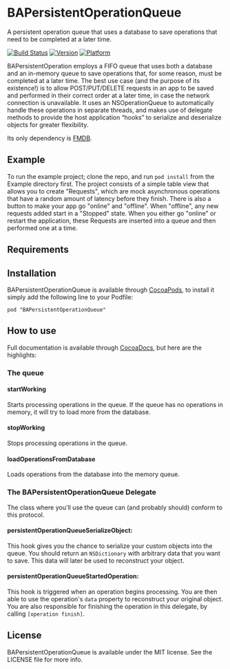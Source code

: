 # BAPersistentOperationQueue

A persistent operation queue that uses a database to save operations that need to be completed at a later time.

[![Build Status](https://travis-ci.org/inf0rmer/BAPersistentOperationQueue.svg?branch=master)](https://travis-ci.org/inf0rmer/BAPersistentOperationQueue)
[![Version](http://cocoapod-badges.herokuapp.com/v/BAPersistentOperationQueue/badge.png)](http://cocoadocs.org/docsets/BAPersistentOperationQueue)
[![Platform](http://cocoapod-badges.herokuapp.com/p/BAPersistentOperationQueue/badge.png)](http://cocoadocs.org/docsets/BAPersistentOperationQueue)

BAPersistentOperation employs a FIFO queue that uses both a database and an in-memory queue to save operations that, for some reason, must be completed at a later time. The best use case (and the purpose of its existence!) is to allow POST/PUT/DELETE requests in an app to be saved and performed in their correct order at a later time, in case the network connection is unavailable. It uses an NSOperationQueue to automatically handle these operations in separate threads, and makes use of delegate methods to provide the host application “hooks” to serialize and deserialize objects for greater flexibility.

Its only dependency is [FMDB](https://github.com/ccgus/fmdb).

## Example

To run the example project; clone the repo, and run `pod install` from the Example directory first.
The project consists of a simple table view that allows you to create "Requests", which are mock asynchronous operations that have a random amount of latency before they finish.
There is also a button to make your app go "online" and "offline". When "offline", any new requests added start in a "Stopped" state. When you either go "online" or restart the application, these Requests are inserted into a queue and then performed one at a time.

## Requirements

## Installation

BAPersistentOperationQueue is available through [CocoaPods](http://cocoapods.org), to install
it simply add the following line to your Podfile:

```
pod "BAPersistentOperationQueue"
```

## How to use

Full documentation is available through [CocoaDocs](http://cocoadocs.org/docsets/BAPersistentOperationQueue), but here are the highlights:

### The queue

#### startWorking
Starts processing operations in the queue. If the queue has no operations in memory, it will try to load more from the database.

#### stopWorking
Stops processing operations in the queue.

#### loadOperationsFromDatabase
Loads operations from the database into the memory queue.

### The BAPersistentOperationQueue Delegate
The class where you'll use the queue can (and probably should) conform to this protocol.

#### persistentOperationQueueSerializeObject:
This hook gives you the chance to serialize your custom objects into the queue. You should return an ```NSDictionary``` with arbitrary data that you want to save. This data will later be used to reconstruct your object.

#### persistentOperationQueueStartedOperation:
This hook is triggered when an operation begins processing. You are then able to use the operation's ```data``` property to reconstruct your original object. You are also responsible for finishing the operation in this delegate, by calling ```[operation finish]```.

## License

BAPersistentOperationQueue is available under the MIT license. See the LICENSE file for more info.
